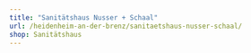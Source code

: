 ```yaml
---
title: "Sanitätshaus Nusser + Schaal"
url: /heidenheim-an-der-brenz/sanitaetshaus-nusser-schaal/
shop: Sanitätshaus
---
```

